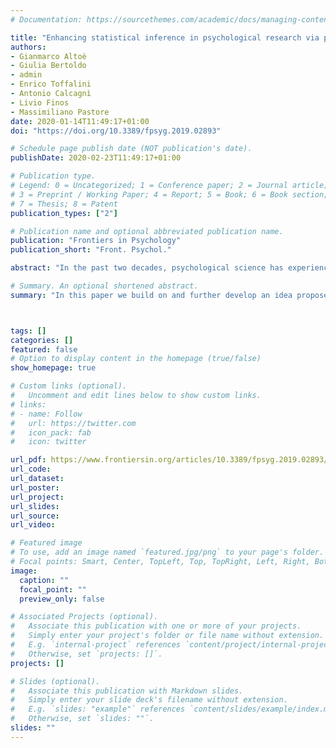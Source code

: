 ```yaml
---
# Documentation: https://sourcethemes.com/academic/docs/managing-content/

title: "Enhancing statistical inference in psychological research via prospective and retrospective design analysis"
authors:
- Gianmarco Altoè
- Giulia Bertoldo
- admin
- Enrico Toffalini
- Antonio Calcagnì
- Livio Finos
- Massimiliano Pastore
date: 2020-01-14T11:49:17+01:00
doi: "https://doi.org/10.3389/fpsyg.2019.02893"

# Schedule page publish date (NOT publication's date).
publishDate: 2020-02-23T11:49:17+01:00

# Publication type.
# Legend: 0 = Uncategorized; 1 = Conference paper; 2 = Journal article;
# 3 = Preprint / Working Paper; 4 = Report; 5 = Book; 6 = Book section;
# 7 = Thesis; 8 = Patent
publication_types: ["2"]

# Publication name and optional abbreviated publication name.
publication: "Frontiers in Psychology"
publication_short: "Front. Psychol."

abstract: "In the past two decades, psychological science has experienced an unprecedented replicability crisis, which has uncovered several issues. Among others, the use and misuse of statistical inference plays a key role in this crisis. Indeed, statistical inference is too often viewed as an isolated procedure limited to the analysis of data that have already been collected. Instead, statistical reasoning is necessary both at the planning stage and when interpreting the results of a research project. Based on these considerations, we build on and further develop an idea proposed by Gelman and Carlin (2014) termed “prospective and retrospective design analysis.” Rather than focusing only on the statistical significance of a result and on the classical control of type I and type II errors, a comprehensive design analysis involves reasoning about what can be considered a plausible effect size. Furthermore, it introduces two relevant inferential risks: the exaggeration ratio or Type M error (i.e., the predictable average overestimation of an effect that emerges as statistically significant) and the sign error or Type S error (i.e., the risk that a statistically significant effect is estimated in the wrong direction). Another important aspect of design analysis is that it can be usefully carried out both in the planning phase of a study and for the evaluation of studies that have already been conducted, thus increasing researchers' awareness during all phases of a research project. To illustrate the benefits of a design analysis to the widest possible audience, we use a familiar example in psychology where the researcher is interested in analyzing the differences between two independent groups considering Cohen's d as an effect size measure. We examine the case in which the plausible effect size is formalized as a single value, and we propose a method in which uncertainty concerning the magnitude of the effect is formalized via probability distributions. Through several examples and an application to a real case study, we show that, even though a design analysis requires significant effort, it has the potential to contribute to planning more robust and replicable studies. Finally, future developments in the Bayesian framework are discussed."

# Summary. An optional shortened abstract.
summary: "In this paper we build on and further develop an idea proposed by Gelman and Carlin (2014) termed “design analysis” considering Type M and Type S error. We illustrate the benefits of a design analysis to the widest possible audience, we use a familiar example in psychology considering Cohen's d as an effect size measure."



tags: []
categories: []
featured: false
# Option to display content in the homepage (true/false)
show_homepage: true

# Custom links (optional).
#   Uncomment and edit lines below to show custom links.
# links:
# - name: Follow
#   url: https://twitter.com
#   icon_pack: fab
#   icon: twitter

url_pdf: https://www.frontiersin.org/articles/10.3389/fpsyg.2019.02893/pdf
url_code:
url_dataset:
url_poster:
url_project:
url_slides:
url_source:
url_video:

# Featured image
# To use, add an image named `featured.jpg/png` to your page's folder. 
# Focal points: Smart, Center, TopLeft, Top, TopRight, Left, Right, BottomLeft, Bottom, BottomRight.
image:
  caption: ""
  focal_point: ""
  preview_only: false

# Associated Projects (optional).
#   Associate this publication with one or more of your projects.
#   Simply enter your project's folder or file name without extension.
#   E.g. `internal-project` references `content/project/internal-project/index.md`.
#   Otherwise, set `projects: []`.
projects: []

# Slides (optional).
#   Associate this publication with Markdown slides.
#   Simply enter your slide deck's filename without extension.
#   E.g. `slides: "example"` references `content/slides/example/index.md`.
#   Otherwise, set `slides: ""`.
slides: ""
---
```

